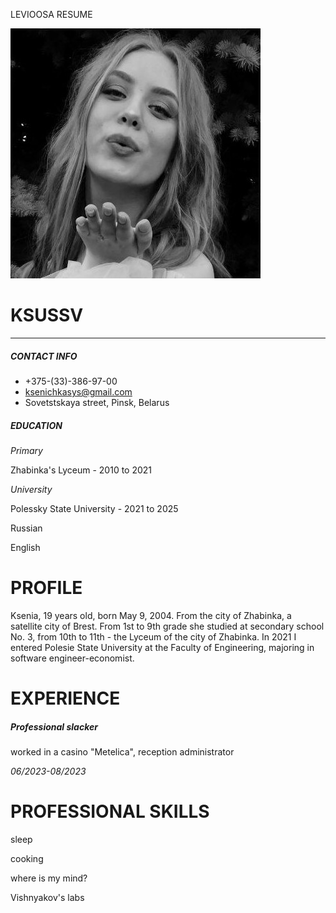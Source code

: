 LEVIOOSA RESUME                  

![AUTHOR](img/1.jpg)

KSUSSV
======

* * *

##### CONTACT INFO

*   +375-(33)-386-97-00
*   ksenichkasys@gmail.com
*   Sovetstskaya street, Pinsk, Belarus

##### EDUCATION

_Primary_

Zhabinka's Lyceum - 2010 to 2021

_University_

Polessky State University - 2021 to 2025

Russian

English

PROFILE
=======

Ksenia, 19 years old, born May 9, 2004. From the city of Zhabinka, a satellite city of Brest. From 1st to 9th grade she studied at secondary school No. 3, from 10th to 11th - the Lyceum of the city of Zhabinka. In 2021 I entered Polesie State University at the Faculty of Engineering, majoring in software engineer-economist.

EXPERIENCE
==========

##### Professional slacker

worked in a casino "Metelica", reception administrator

_06/2023-08/2023_

PROFESSIONAL SKILLS
===================

sleep

cooking

where is my mind?

Vishnyakov's labs
